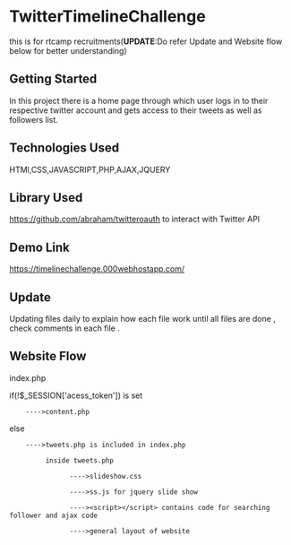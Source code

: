 # TwitterTimelineChallenge
this is for rtcamp recruitments(**UPDATE**:Do refer Update and Website flow below for better understanding)
## Getting Started
In this project there is a home page through which user logs in to their respective twitter account and gets access to their tweets as well as followers list.
## Technologies Used 
HTMl,CSS,JAVASCRIPT,PHP,AJAX,JQUERY
## Library Used
https://github.com/abraham/twitteroauth to interact with Twitter API
## Demo Link
https://timelinechallenge.000webhostapp.com/
## Update 
Updating files daily to explain how each file work until all files are done , check comments in each file .
## Website Flow
index.php 

   if(!$_SESSION['acess_token']) is set   
   
        ---->content.php
   else 
   
        ---->tweets.php is included in index.php
        
             inside tweets.php
             
                   ---->slideshow.css
                   
                   ---->ss.js for jquery slide show
                   
                   ----><script></script> contains code for searching follower and ajax code 
                   
                   ---->general layout of website
